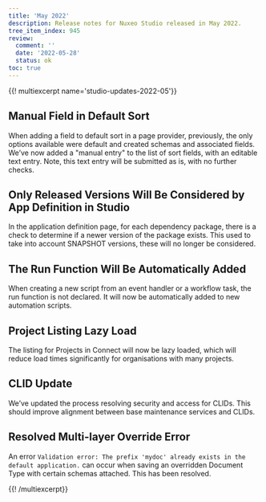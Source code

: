 ```yaml
---
title: 'May 2022'
description: Release notes for Nuxeo Studio released in May 2022.
tree_item_index: 945
review:
  comment: ''
  date: '2022-05-28'
  status: ok
toc: true
---
```


{{! multiexcerpt name='studio-updates-2022-05'}}

## Manual Field in Default Sort

When adding a field to default sort in a page provider, previously, the only options available were default and created schemas and associated fields. We’ve now added a "manual entry" to the list of sort fields, with an editable text entry. Note, this text entry will be submitted as is, with no further checks.

## Only Released Versions Will Be Considered by App Definition in Studio

In the application definition page, for each dependency package, there is a check to determine if a newer version of the package exists. This used to take into account SNAPSHOT versions, these will no longer be considered.

## The Run Function Will Be Automatically Added

When creating a new script from an event handler or a workflow task, the run function is not declared. It will now be automatically added to new automation scripts.

## Project Listing Lazy Load

The listing for Projects in Connect will now be lazy loaded, which will reduce load times significantly for organisations with many projects.

## CLID Update

We’ve updated the process resolving security and access for CLIDs. This should improve alignment between base maintenance services and CLIDs.

## Resolved Multi-layer Override Error

An error ```Validation error: The prefix 'mydoc' already exists in the default application.``` can occur when saving an overridden Document Type with certain schemas attached. This has been resolved.

{{! /multiexcerpt}}
